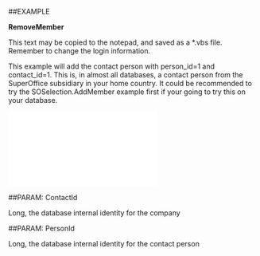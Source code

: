 
##EXAMPLE

**RemoveMember**

This text may be copied to the notepad, and saved as a *.vbs file. Remember to change the login information.

This example will add the contact person with person_id=1 and contact_id=1. This is, in almost all databases, a contact person from the SuperOffice subsidiary in your home country. It could be recommended to try the SOSelection.AddMember example first if your going to try this on your database.

![](..\..\Examples\vbs\SOSelection.RemoveMember.vbs.txt)


##PARAM: ContactId

Long, the database internal identity for the company


##PARAM: PersonId

Long, the database internal identity for the contact person

